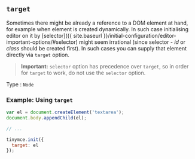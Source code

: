 ## `target`

Sometimes there might be already a reference to a DOM element at hand, for example when element is created dynamically. In such case initialising editor on it by [selector]({{ site.baseurl }}/initial-configuration/editor-important-options/#selector) might seem irrational (since selector - *id* or *class* should be created first). In such cases you can supply that element directly via `target` option.

> **Important:** `selector` option has precedence over `target`, so in order for `target` to work, do not use the `selector` option.

Type
: `Node`

### Example: Using `target`

```js
var el = document.createElement('textarea');
document.body.appendChild(el);

// ...

tinymce.init({
  target: el
});
```
